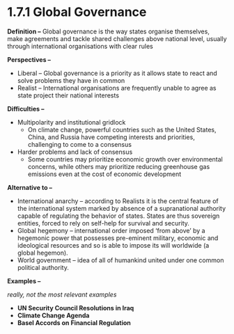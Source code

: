 # 1.7.1 Global Governance

**Definition –** Global governance is the way states organise themselves, make agreements and tackle shared challenges above national level, usually through international organisations with clear rules

**Perspectives –**

- Liberal – Global governance is a priority as it allows state to react and solve problems they have in common
- Realist – International organisations are frequently unable to agree as state project their national interests

**Difficulties –**

- Multipolarity and institutional gridlock
	- On climate change, powerful countries such as the United States, China, and Russia have competing interests and priorities, challenging to come to a consensus
- Harder problems and lack of consensus
	- Some countries may prioritize economic growth over environmental concerns, while others may prioritize reducing greenhouse gas emissions even at the cost of economic development

**Alternative to –**

- International anarchy – according to Realists it is the central feature of the international system marked by absence of a supranational authority capable of regulating the behavior of states. States are thus sovereign entities, forced to rely on self-help for survival and security. 
- Global hegemony – international order imposed ‘from above’ by a hegemonic power that possesses pre-eminent military, economic and ideological resources and so is able to impose its will worldwide (a global hegemon).
- World government – idea of all of humankind united under one common political authority.

**Examples –**

*really, not the most relevant examples*

- **UN Security Council Resolutions in Iraq**
- **Climate Change Agenda** 
- **Basel Accords on Financial Regulation**